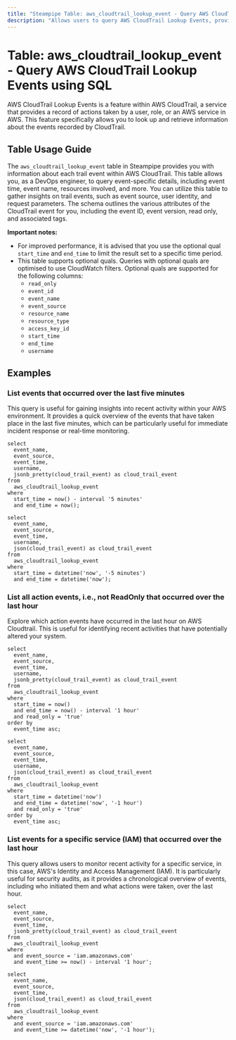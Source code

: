 ```yaml
---
title: "Steampipe Table: aws_cloudtrail_lookup_event - Query AWS CloudTrail Lookup Events using SQL"
description: "Allows users to query AWS CloudTrail Lookup Events, providing information about each trail event within AWS CloudTrail. The table can be used to retrieve details such as the event time, event name, resources involved, and much more."
---
```


# Table: aws_cloudtrail_lookup_event - Query AWS CloudTrail Lookup Events using SQL

AWS CloudTrail Lookup Events is a feature within AWS CloudTrail, a service that provides a record of actions taken by a user, role, or an AWS service in AWS. This feature specifically allows you to look up and retrieve information about the events recorded by CloudTrail.

## Table Usage Guide

The `aws_cloudtrail_lookup_event` table in Steampipe provides you with information about each trail event within AWS CloudTrail. This table allows you, as a DevOps engineer, to query event-specific details, including event time, event name, resources involved, and more. You can utilize this table to gather insights on trail events, such as event source, user identity, and request parameters. The schema outlines the various attributes of the CloudTrail event for you, including the event ID, event version, read only, and associated tags.

**Important notes:**
- For improved performance, it is advised that you use the optional qual `start_time` and `end_time` to limit the result set to a specific time period.
- This table supports optional quals. Queries with optional quals are optimised to use CloudWatch filters. Optional quals are supported for the following columns:
  - `read_only`
  - `event_id`
  - `event_name`
  - `event_source`
  - `resource_name`
  - `resource_type`
  - `access_key_id`
  - `start_time`
  - `end_time`
  - `username`

## Examples

### List events that occurred over the last five minutes
This query is useful for gaining insights into recent activity within your AWS environment. It provides a quick overview of the events that have taken place in the last five minutes, which can be particularly useful for immediate incident response or real-time monitoring.

```sql+postgres
select
  event_name,
  event_source,
  event_time,
  username,
  jsonb_pretty(cloud_trail_event) as cloud_trail_event
from
  aws_cloudtrail_lookup_event
where
  start_time = now() - interval '5 minutes'
  and end_time = now();
```

```sql+sqlite
select
  event_name,
  event_source,
  event_time,
  username,
  json(cloud_trail_event) as cloud_trail_event
from
  aws_cloudtrail_lookup_event
where
  start_time = datetime('now', '-5 minutes')
  and end_time = datetime('now');
```

### List all action events, i.e., not ReadOnly that occurred over the last hour
Explore which action events have occurred in the last hour on AWS Cloudtrail. This is useful for identifying recent activities that have potentially altered your system.

```sql+postgres
select
  event_name,
  event_source,
  event_time,
  username,
  jsonb_pretty(cloud_trail_event) as cloud_trail_event
from
  aws_cloudtrail_lookup_event
where
  start_time = now()
  and end_time = now() - interval '1 hour'
  and read_only = 'true'
order by
  event_time asc;
```

```sql+sqlite
select
  event_name,
  event_source,
  event_time,
  username,
  json(cloud_trail_event) as cloud_trail_event
from
  aws_cloudtrail_lookup_event
where
  start_time = datetime('now')
  and end_time = datetime('now', '-1 hour')
  and read_only = 'true'
order by
  event_time asc;
```

### List events for a specific service (IAM) that occurred over the last hour
This query allows users to monitor recent activity for a specific service, in this case, AWS's Identity and Access Management (IAM). It is particularly useful for security audits, as it provides a chronological overview of events, including who initiated them and what actions were taken, over the last hour.

```sql+postgres
select
  event_name,
  event_source,
  event_time,
  jsonb_pretty(cloud_trail_event) as cloud_trail_event
from
  aws_cloudtrail_lookup_event
where
  and event_source = 'iam.amazonaws.com'
  and event_time >= now() - interval '1 hour';
```

```sql+sqlite
select
  event_name,
  event_source,
  event_time,
  json(cloud_trail_event) as cloud_trail_event
from
  aws_cloudtrail_lookup_event
where
  and event_source = 'iam.amazonaws.com'
  and event_time >= datetime('now', '-1 hour');
```